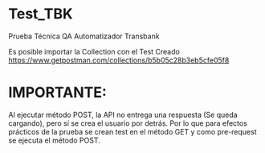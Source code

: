 # Test_TBK
Prueba Técnica QA Automatizador Transbank

Es posible importar la Collection con el Test Creado https://www.getpostman.com/collections/b5b05c28b3eb5cfe05f8 


# IMPORTANTE: 

Al ejecutar método POST, la API no entrega una respuesta (Se queda cargando), pero sí se crea el usuario por detrás. 
Por lo que para efectos prácticos de la prueba se crean test en el método GET y como pre-request se ejecuta el método POST.
